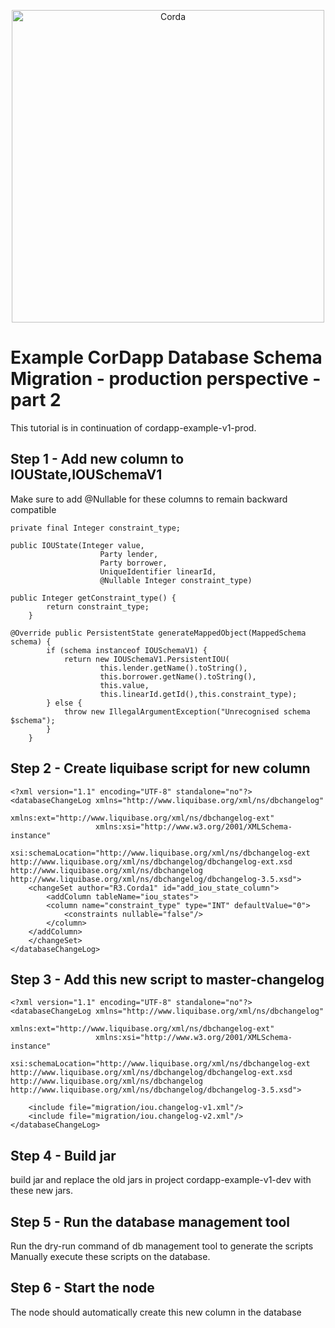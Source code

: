 <p align="center">
  <img src="https://www.corda.net/wp-content/uploads/2016/11/fg005_corda_b.png" alt="Corda" width="500">
</p>

# Example CorDapp Database Schema Migration - production perspective - part 2

This tutorial is in continuation of cordapp-example-v1-prod.

## Step 1 - Add new column to IOUState,IOUSchemaV1

Make sure to add @Nullable for these columns to remain backward compatible

    private final Integer constraint_type;
    
    public IOUState(Integer value,
                        Party lender,
                        Party borrower,
                        UniqueIdentifier linearId,
                        @Nullable Integer constraint_type)
                        
    public Integer getConstraint_type() {
            return constraint_type;
        }
        
    @Override public PersistentState generateMappedObject(MappedSchema schema) {
            if (schema instanceof IOUSchemaV1) {
                return new IOUSchemaV1.PersistentIOU(
                        this.lender.getName().toString(),
                        this.borrower.getName().toString(),
                        this.value,
                        this.linearId.getId(),this.constraint_type);
            } else {
                throw new IllegalArgumentException("Unrecognised schema $schema");
            }
        }
           
## Step 2 - Create liquibase script for new column

    <?xml version="1.1" encoding="UTF-8" standalone="no"?>
    <databaseChangeLog xmlns="http://www.liquibase.org/xml/ns/dbchangelog"
                       xmlns:ext="http://www.liquibase.org/xml/ns/dbchangelog-ext"
                       xmlns:xsi="http://www.w3.org/2001/XMLSchema-instance"
                       xsi:schemaLocation="http://www.liquibase.org/xml/ns/dbchangelog-ext http://www.liquibase.org/xml/ns/dbchangelog/dbchangelog-ext.xsd http://www.liquibase.org/xml/ns/dbchangelog http://www.liquibase.org/xml/ns/dbchangelog/dbchangelog-3.5.xsd">
        <changeSet author="R3.Corda1" id="add_iou_state_column">
            <addColumn tableName="iou_states">
            <column name="constraint_type" type="INT" defaultValue="0">
                <constraints nullable="false"/>
            </column>
        </addColumn>
        </changeSet>
    </databaseChangeLog>
    

## Step 3 - Add this new script to master-changelog

    <?xml version="1.1" encoding="UTF-8" standalone="no"?>
    <databaseChangeLog xmlns="http://www.liquibase.org/xml/ns/dbchangelog"
                       xmlns:ext="http://www.liquibase.org/xml/ns/dbchangelog-ext"
                       xmlns:xsi="http://www.w3.org/2001/XMLSchema-instance"
                       xsi:schemaLocation="http://www.liquibase.org/xml/ns/dbchangelog-ext http://www.liquibase.org/xml/ns/dbchangelog/dbchangelog-ext.xsd http://www.liquibase.org/xml/ns/dbchangelog http://www.liquibase.org/xml/ns/dbchangelog/dbchangelog-3.5.xsd">
    
        <include file="migration/iou.changelog-v1.xml"/>
        <include file="migration/iou.changelog-v2.xml"/>
    </databaseChangeLog>

## Step 4 - Build jar 

build jar and replace the old jars in project cordapp-example-v1-dev with these new jars.

## Step 5 - Run the database management tool
Run the dry-run command of db management tool to generate the scripts
Manually execute these scripts on the database.


## Step 6 - Start the node

The node should automatically create this new column in the database
     